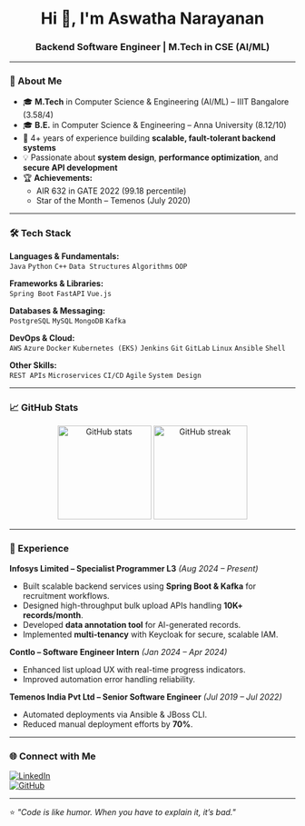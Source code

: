 <h1 align="center">Hi 👋, I'm Aswatha Narayanan</h1>
<h3 align="center">Backend Software Engineer | M.Tech in CSE (AI/ML)</h3>

---

### 🚀 About Me
- 🎓 **M.Tech** in Computer Science & Engineering (AI/ML) – IIIT Bangalore (3.58/4)  
- 🎓 **B.E.** in Computer Science & Engineering – Anna University (8.12/10)  
- 💼 4+ years of experience building **scalable, fault-tolerant backend systems**  
- 💡 Passionate about **system design**, **performance optimization**, and **secure API development**  
- 🏆 **Achievements:**  
  - AIR 632 in GATE 2022 (99.18 percentile)  
  - Star of the Month – Temenos (July 2020)  

---

### 🛠 Tech Stack

**Languages & Fundamentals:**  
`Java` `Python` `C++` `Data Structures` `Algorithms` `OOP`

**Frameworks & Libraries:**  
`Spring Boot` `FastAPI` `Vue.js`  

**Databases & Messaging:**  
`PostgreSQL` `MySQL` `MongoDB` `Kafka`

**DevOps & Cloud:**  
`AWS` `Azure` `Docker` `Kubernetes (EKS)` `Jenkins` `Git` `GitLab` `Linux` `Ansible` `Shell`

**Other Skills:**  
`REST APIs` `Microservices` `CI/CD` `Agile` `System Design`

---

### 📈 GitHub Stats

<p align="center">
  <img src="https://github-readme-stats.vercel.app/api?username=YOUR_USERNAME&show_icons=true&theme=tokyonight" alt="GitHub stats" height="165"/>
  <img src="https://github-readme-streak-stats.herokuapp.com/?user=YOUR_USERNAME&theme=tokyonight" alt="GitHub streak" height="165"/>
</p>

---

### 💼 Experience

**Infosys Limited – Specialist Programmer L3** *(Aug 2024 – Present)*  
- Built scalable backend services using **Spring Boot & Kafka** for recruitment workflows.  
- Designed high-throughput bulk upload APIs handling **10K+ records/month**.  
- Developed **data annotation tool** for AI-generated records.  
- Implemented **multi-tenancy** with Keycloak for secure, scalable IAM.  

**Contlo – Software Engineer Intern** *(Jan 2024 – Apr 2024)*  
- Enhanced list upload UX with real-time progress indicators.  
- Improved automation error handling reliability.  

**Temenos India Pvt Ltd – Senior Software Engineer** *(Jul 2019 – Jul 2022)*  
- Automated deployments via Ansible & JBoss CLI.  
- Reduced manual deployment efforts by **70%**.  

---


### 🌐 Connect with Me

[![LinkedIn](https://img.shields.io/badge/LinkedIn-blue?style=for-the-badge&logo=linkedin)](https://linkedin.com/in/aswathanarayanan)  
[![GitHub](https://img.shields.io/badge/GitHub-black?style=for-the-badge&logo=github)](https://github.com/Aswathanarayanan)  

---

⭐ *"Code is like humor. When you have to explain it, it’s bad."*
